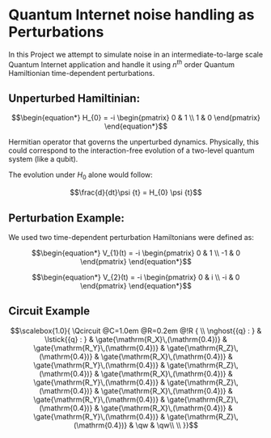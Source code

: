 # Quantum Internet noise handling as Perturbations

In this Project we attempt to simulate noise in an intermediate-to-large scale Quantum Internet application and handle it using $n^{th}$ order Quantum Hamiltionian time-dependent perturbations.

## Unperturbed Hamiltinian:

```math
\begin{equation*}
H_{0} = -i
\begin{pmatrix}
0 & 1  \\
1 & 0 
\end{pmatrix}
\end{equation*}
```
Hermitian operator that governs the unperturbed dynamics. Physically, this could correspond to the interaction-free evolution of a two-level quantum system (like a qubit).

The evolution under $H_{0}$​ alone would follow:

```math
\frac{d}{dt}\psi {t} = H_{0} \psi {t}
```

## Perturbation Example:

We used two time-dependent perturbation Hamiltonians were defined as:

```math
\begin{equation*}
V_{1}(t) = -i
\begin{pmatrix}
0 & 1  \\
-1 & 0 
\end{pmatrix}
\end{equation*}
```
```math
\begin{equation*}
V_{2}(t) = -i
\begin{pmatrix}
0 & i  \\
-i & 0 
\end{pmatrix}
\end{equation*}
```

## Circuit Example

```math
\scalebox{1.0}{
\Qcircuit @C=1.0em @R=0.2em @!R { \\
	 	\nghost{{q} :  } & \lstick{{q} :  } & \gate{\mathrm{R_X}\,(\mathrm{0.4})} & \gate{\mathrm{R_Y}\,(\mathrm{0.4})} & \gate{\mathrm{R_Z}\,(\mathrm{0.4})} & \gate{\mathrm{R_X}\,(\mathrm{0.4})} & \gate{\mathrm{R_Y}\,(\mathrm{0.4})} & \gate{\mathrm{R_Z}\,(\mathrm{0.4})} & \gate{\mathrm{R_X}\,(\mathrm{0.4})} & \gate{\mathrm{R_Y}\,(\mathrm{0.4})} & \gate{\mathrm{R_Z}\,(\mathrm{0.4})} & \gate{\mathrm{R_X}\,(\mathrm{0.4})} & \gate{\mathrm{R_Y}\,(\mathrm{0.4})} & \gate{\mathrm{R_Z}\,(\mathrm{0.4})} & \gate{\mathrm{R_X}\,(\mathrm{0.4})} & \gate{\mathrm{R_Y}\,(\mathrm{0.4})} & \gate{\mathrm{R_Z}\,(\mathrm{0.4})} & \qw & \qw\\
\\ }}
```